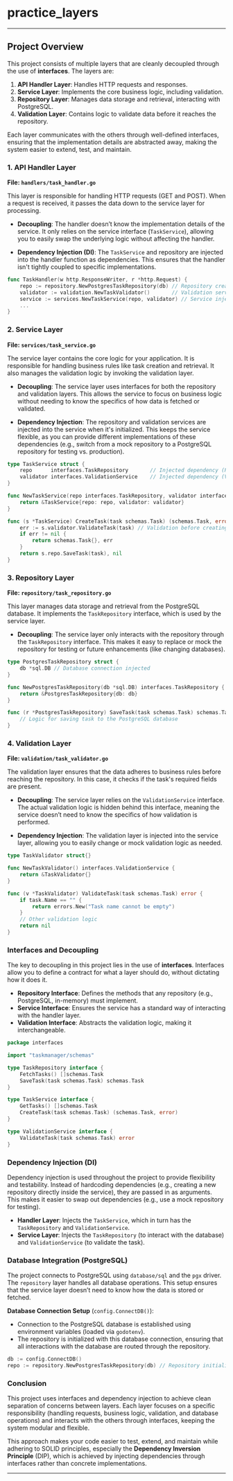 # practice_layers

---

## Project Overview

This project consists of multiple layers that are cleanly decoupled through the use of **interfaces**. The layers are:

1. **API Handler Layer**: Handles HTTP requests and responses.
2. **Service Layer**: Implements the core business logic, including validation.
3. **Repository Layer**: Manages data storage and retrieval, interacting with PostgreSQL.
4. **Validation Layer**: Contains logic to validate data before it reaches the repository.

Each layer communicates with the others through well-defined interfaces, ensuring that the implementation details are abstracted away, making the system easier to extend, test, and maintain.

### 1. API Handler Layer

**File: `handlers/task_handler.go`**

This layer is responsible for handling HTTP requests (GET and POST). When a request is received, it passes the data down to the service layer for processing.

- **Decoupling**: The handler doesn’t know the implementation details of the service. It only relies on the service interface (`TaskService`), allowing you to easily swap the underlying logic without affecting the handler.
  
- **Dependency Injection (DI)**: The `TaskService` and repository are injected into the handler function as dependencies. This ensures that the handler isn't tightly coupled to specific implementations.

```go
func TaskHandler(w http.ResponseWriter, r *http.Request) {
    repo := repository.NewPostgresTaskRepository(db) // Repository created here
    validator := validation.NewTaskValidator()       // Validation service created here
    service := services.NewTaskService(repo, validator) // Service injected with repository and validator
    ...
}
```

### 2. Service Layer

**File: `services/task_service.go`**

The service layer contains the core logic for your application. It is responsible for handling business rules like task creation and retrieval. It also manages the validation logic by invoking the validation layer.

- **Decoupling**: The service layer uses interfaces for both the repository and validation layers. This allows the service to focus on business logic without needing to know the specifics of how data is fetched or validated.

- **Dependency Injection**: The repository and validation services are injected into the service when it's initialized. This keeps the service flexible, as you can provide different implementations of these dependencies (e.g., switch from a mock repository to a PostgreSQL repository for testing vs. production).

```go
type TaskService struct {
    repo      interfaces.TaskRepository       // Injected dependency (Repository Layer)
    validator interfaces.ValidationService    // Injected dependency (Validation Layer)
}

func NewTaskService(repo interfaces.TaskRepository, validator interfaces.ValidationService) interfaces.TaskService {
    return &TaskService{repo: repo, validator: validator}
}

func (s *TaskService) CreateTask(task schemas.Task) (schemas.Task, error) {
    err := s.validator.ValidateTask(task) // Validation before creating the task
    if err != nil {
        return schemas.Task{}, err
    }
    return s.repo.SaveTask(task), nil
}
```

### 3. Repository Layer

**File: `repository/task_repository.go`**

This layer manages data storage and retrieval from the PostgreSQL database. It implements the `TaskRepository` interface, which is used by the service layer.

- **Decoupling**: The service layer only interacts with the repository through the `TaskRepository` interface. This makes it easy to replace or mock the repository for testing or future enhancements (like changing databases).

```go
type PostgresTaskRepository struct {
    db *sql.DB // Database connection injected
}

func NewPostgresTaskRepository(db *sql.DB) interfaces.TaskRepository {
    return &PostgresTaskRepository{db: db}
}

func (r *PostgresTaskRepository) SaveTask(task schemas.Task) schemas.Task {
    // Logic for saving task to the PostgreSQL database
}
```

### 4. Validation Layer

**File: `validation/task_validator.go`**

The validation layer ensures that the data adheres to business rules before reaching the repository. In this case, it checks if the task's required fields are present.

- **Decoupling**: The service layer relies on the `ValidationService` interface. The actual validation logic is hidden behind this interface, meaning the service doesn’t need to know the specifics of how validation is performed.
  
- **Dependency Injection**: The validation layer is injected into the service layer, allowing you to easily change or mock validation logic as needed.

```go
type TaskValidator struct{}

func NewTaskValidator() interfaces.ValidationService {
    return &TaskValidator{}
}

func (v *TaskValidator) ValidateTask(task schemas.Task) error {
    if task.Name == "" {
        return errors.New("Task name cannot be empty")
    }
    // Other validation logic
    return nil
}
```

### Interfaces and Decoupling

The key to decoupling in this project lies in the use of **interfaces**. Interfaces allow you to define a contract for what a layer should do, without dictating how it does it.

- **Repository Interface**: Defines the methods that any repository (e.g., PostgreSQL, in-memory) must implement.
- **Service Interface**: Ensures the service has a standard way of interacting with the handler layer.
- **Validation Interface**: Abstracts the validation logic, making it interchangeable.

```go
package interfaces

import "taskmanager/schemas"

type TaskRepository interface {
    FetchTasks() []schemas.Task
    SaveTask(task schemas.Task) schemas.Task
}

type TaskService interface {
    GetTasks() []schemas.Task
    CreateTask(task schemas.Task) (schemas.Task, error)
}

type ValidationService interface {
    ValidateTask(task schemas.Task) error
}
```

### Dependency Injection (DI)

Dependency injection is used throughout the project to provide flexibility and testability. Instead of hardcoding dependencies (e.g., creating a new repository directly inside the service), they are passed in as arguments. This makes it easier to swap out dependencies (e.g., use a mock repository for testing).

- **Handler Layer**: Injects the `TaskService`, which in turn has the `TaskRepository` and `ValidationService`.
- **Service Layer**: Injects the `TaskRepository` (to interact with the database) and `ValidationService` (to validate the task).

### Database Integration (PostgreSQL)

The project connects to PostgreSQL using `database/sql` and the `pgx` driver. The `repository` layer handles all database operations. This setup ensures that the service layer doesn’t need to know how the data is stored or fetched.

**Database Connection Setup** (`config.ConnectDB()`):
- Connection to the PostgreSQL database is established using environment variables (loaded via `godotenv`).
- The repository is initialized with this database connection, ensuring that all interactions with the database are routed through the repository.

```go
db := config.ConnectDB()
repo := repository.NewPostgresTaskRepository(db) // Repository initialized with db connection
```

### Conclusion

This project uses interfaces and dependency injection to achieve clean separation of concerns between layers. Each layer focuses on a specific responsibility (handling requests, business logic, validation, and database operations) and interacts with the others through interfaces, keeping the system modular and flexible.

This approach makes your code easier to test, extend, and maintain while adhering to SOLID principles, especially the **Dependency Inversion Principle** (DIP), which is achieved by injecting dependencies through interfaces rather than concrete implementations.

---